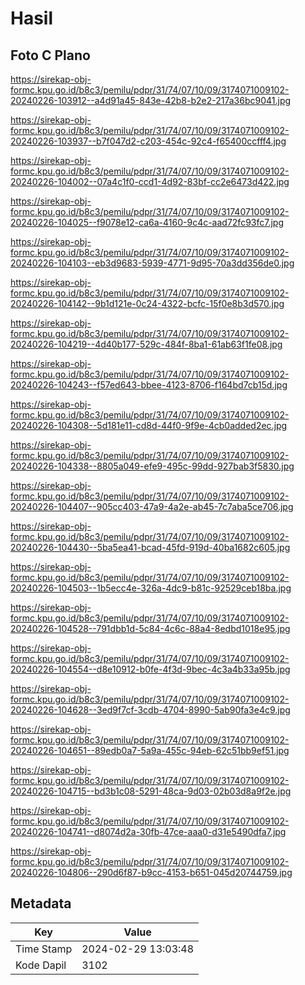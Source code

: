 # Hasil

## Foto C Plano

https://sirekap-obj-formc.kpu.go.id/b8c3/pemilu/pdpr/31/74/07/10/09/3174071009102-20240226-103912--a4d91a45-843e-42b8-b2e2-217a36bc9041.jpg

https://sirekap-obj-formc.kpu.go.id/b8c3/pemilu/pdpr/31/74/07/10/09/3174071009102-20240226-103937--b7f047d2-c203-454c-92c4-f65400ccfff4.jpg

https://sirekap-obj-formc.kpu.go.id/b8c3/pemilu/pdpr/31/74/07/10/09/3174071009102-20240226-104002--07a4c1f0-ccd1-4d92-83bf-cc2e6473d422.jpg

https://sirekap-obj-formc.kpu.go.id/b8c3/pemilu/pdpr/31/74/07/10/09/3174071009102-20240226-104025--f9078e12-ca6a-4160-9c4c-aad72fc93fc7.jpg

https://sirekap-obj-formc.kpu.go.id/b8c3/pemilu/pdpr/31/74/07/10/09/3174071009102-20240226-104103--eb3d9683-5939-4771-9d95-70a3dd356de0.jpg

https://sirekap-obj-formc.kpu.go.id/b8c3/pemilu/pdpr/31/74/07/10/09/3174071009102-20240226-104142--9b1d121e-0c24-4322-bcfc-15f0e8b3d570.jpg

https://sirekap-obj-formc.kpu.go.id/b8c3/pemilu/pdpr/31/74/07/10/09/3174071009102-20240226-104219--4d40b177-529c-484f-8ba1-61ab63f1fe08.jpg

https://sirekap-obj-formc.kpu.go.id/b8c3/pemilu/pdpr/31/74/07/10/09/3174071009102-20240226-104243--f57ed643-bbee-4123-8706-f164bd7cb15d.jpg

https://sirekap-obj-formc.kpu.go.id/b8c3/pemilu/pdpr/31/74/07/10/09/3174071009102-20240226-104308--5d181e11-cd8d-44f0-9f9e-4cb0added2ec.jpg

https://sirekap-obj-formc.kpu.go.id/b8c3/pemilu/pdpr/31/74/07/10/09/3174071009102-20240226-104338--8805a049-efe9-495c-99dd-927bab3f5830.jpg

https://sirekap-obj-formc.kpu.go.id/b8c3/pemilu/pdpr/31/74/07/10/09/3174071009102-20240226-104407--905cc403-47a9-4a2e-ab45-7c7aba5ce706.jpg

https://sirekap-obj-formc.kpu.go.id/b8c3/pemilu/pdpr/31/74/07/10/09/3174071009102-20240226-104430--5ba5ea41-bcad-45fd-919d-40ba1682c605.jpg

https://sirekap-obj-formc.kpu.go.id/b8c3/pemilu/pdpr/31/74/07/10/09/3174071009102-20240226-104503--1b5ecc4e-326a-4dc9-b81c-92529ceb18ba.jpg

https://sirekap-obj-formc.kpu.go.id/b8c3/pemilu/pdpr/31/74/07/10/09/3174071009102-20240226-104528--791dbb1d-5c84-4c6c-88a4-8edbd1018e95.jpg

https://sirekap-obj-formc.kpu.go.id/b8c3/pemilu/pdpr/31/74/07/10/09/3174071009102-20240226-104554--d8e10912-b0fe-4f3d-9bec-4c3a4b33a95b.jpg

https://sirekap-obj-formc.kpu.go.id/b8c3/pemilu/pdpr/31/74/07/10/09/3174071009102-20240226-104628--3ed9f7cf-3cdb-4704-8990-5ab90fa3e4c9.jpg

https://sirekap-obj-formc.kpu.go.id/b8c3/pemilu/pdpr/31/74/07/10/09/3174071009102-20240226-104651--89edb0a7-5a9a-455c-94eb-62c51bb9ef51.jpg

https://sirekap-obj-formc.kpu.go.id/b8c3/pemilu/pdpr/31/74/07/10/09/3174071009102-20240226-104715--bd3b1c08-5291-48ca-9d03-02b03d8a9f2e.jpg

https://sirekap-obj-formc.kpu.go.id/b8c3/pemilu/pdpr/31/74/07/10/09/3174071009102-20240226-104741--d8074d2a-30fb-47ce-aaa0-d31e5490dfa7.jpg

https://sirekap-obj-formc.kpu.go.id/b8c3/pemilu/pdpr/31/74/07/10/09/3174071009102-20240226-104806--290d6f87-b9cc-4153-b651-045d20744759.jpg


## Metadata

| Key        | Value               |
| ---------- | ------------------- |
| Time Stamp | 2024-02-29 13:03:48 |
| Kode Dapil | 3102                |



